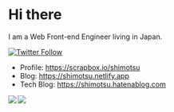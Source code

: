 # Hi there

I am a Web Front-end Engineer living in Japan.

[![Twitter Follow](https://img.shields.io/twitter/follow/shimotsu_?color=1DA1F2&logo=twitter&style=for-the-badge)](https://twitter.com/intent/follow?original_referer=https%3A%2F%2Fgithub.com%2Fshimotsu_&screen_name=shimotsu_)

- Profile: <a href="https://scrapbox.io/shimotsu" target="_blank">https://scrapbox.io/shimotsu</a>
- Blog: <a href="https://shimotsu.netlify.app/" target="_blank">https://shimotsu.netlify.app</a>
- Tech Blog: <a href="https://shimotsu.hatenablog.com/" target="_blank">https://shimotsu.hatenablog.com</a>

<div>
  <a href="https://github.com/anuraghazra/github-readme-stats" target="_blank">
    <img align="left" src="https://github-readme-stats.vercel.app/api?username=shimotsu4431&count_private=true&show_icons=true&theme=nord" />
  </a>
  <a href="https://github.com/anuraghazra/github-readme-stats" target="_blank">
    <img src="https://github-readme-stats.vercel.app/api/top-langs/?username=shimotsu4431&theme=nord" />
  </a>
</div>
